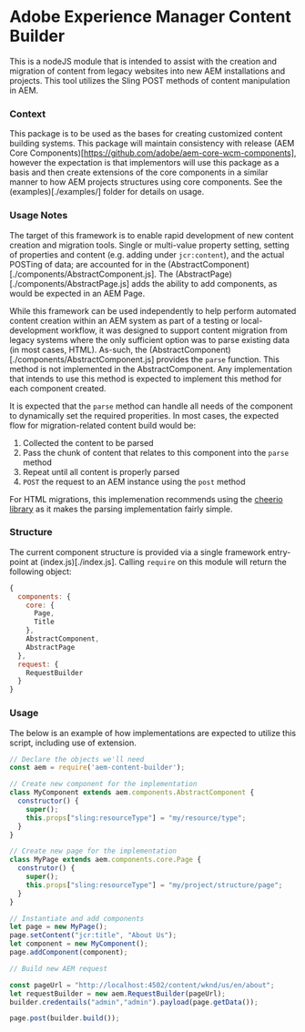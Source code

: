 # Adobe Experience Manager Content Builder

This is a nodeJS module that is intended to assist with the creation and migration
of content from legacy websites into new AEM installations and projects. This tool
utilizes the Sling POST methods of content manipulation in AEM.

### Context

This package is to be used as the bases for creating customized content building systems. This package will maintain consistency with release (AEM Core Components)[https://github.com/adobe/aem-core-wcm-components], however the expectation is that implementors will use this package as a basis and then create extensions of the core components in a similar manner to how AEM projects structures using core components. See the (examples)[./examples/] folder for details on usage. 

### Usage Notes

The target of this framework is to enable rapid development of new content creation and migration tools. Single or multi-value property setting, setting of properties and content (e.g. adding under `jcr:content`), and the actual POSTing of data; are accounted for in the (AbstractComponent)[./components/AbstractComponent.js]. The (AbstractPage)[./components/AbstractPage.js] adds the ability to add components, as would be expected in an AEM Page. 

While this framework can be used independently to help perform automated content creation within an AEM system as part of a testing or local-development workflow, it was designed to support content migration from legacy systems where the only sufficient option was to parse existing data (in most cases, HTML). As-such, the (AbstractComponent)[./components/AbstractComponent.js] provides the `parse` function. This method is not implemented in the AbstractComponent. Any implementation that intends to use this method is expected to implement this method for each component created. 

It is expected that the `parse` method can handle all needs of the component to dynamically set the required properities. In most cases, the expected flow for migration-related content build would be: 

  1. Collected the content to be parsed
  2. Pass the chunk of content that relates to this component into the `parse` method
  3. Repeat until all content is properly parsed
  4. `POST` the request to an AEM instance using the `post` method

For HTML migrations, this implemenation recommends using the [cheerio library](https://github.com/cheeriojs/cheerio) as it makes the parsing implementation fairly simple.

### Structure

The current component structure is provided via a single framework entry-point at (index.js)[./index.js]. Calling `require` on this module will return the following object: 

```javascript
{
  components: {
    core: {
      Page,
      Title
    },
    AbstractComponent,
    AbstractPage
  }, 
  request: {
    RequestBuilder
  }
}
```

### Usage

The below is an example of how implementations are expected to utilize this script, including use of extension.

```javascript
// Declare the objects we'll need
const aem = require('aem-content-builder');

// Create new component for the implementation
class MyComponent extends aem.components.AbstractComponent {
  constructor() {
    super();
    this.props["sling:resourceType"] = "my/resource/type";
  }
}

// Create new page for the implementation
class MyPage extends aem.components.core.Page {
  construtor() {
    super();
    this.props["sling:resourceType"] = "my/project/structure/page";
  }
}

// Instantiate and add components
let page = new MyPage();
page.setContent("jcr:title", "About Us"); 
let component = new MyComponent();
page.addComponent(component);

// Build new AEM request

const pageUrl = "http://localhost:4502/content/wknd/us/en/about";
let requestBuilder = new aem.RequestBuilder(pageUrl);
builder.credentails("admin","admin").payload(page.getData());

page.post(builder.build());
```
